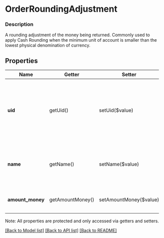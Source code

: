 # OrderRoundingAdjustment

### Description

A rounding adjustment of the money being returned. Commonly used to apply Cash Rounding when the minimum unit of account is smaller than the lowest physical denomination of currency.

## Properties
Name | Getter | Setter | Type | Description | Notes
------------ | ------------- | ------------- | ------------- | ------------- | -------------
**uid** | getUid() | setUid($value) | **string** | Unique ID that identifies the rounding adjustment only within this order.  This field is read-only. | [optional] 
**name** | getName() | setName($value) | **string** | The name of the rounding adjustment from the original sale Order. | [optional] 
**amount_money** | getAmountMoney() | setAmountMoney($value) | [**\SquareConnect\Model\Money**](Money.md) | Actual rounding adjustment amount. | [optional] 

Note: All properties are protected and only accessed via getters and setters.

[[Back to Model list]](../../README.md#documentation-for-models) [[Back to API list]](../../README.md#documentation-for-api-endpoints) [[Back to README]](../../README.md)


